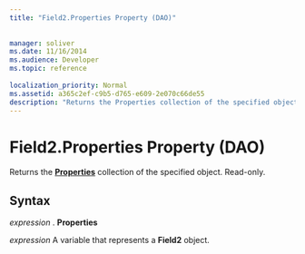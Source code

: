 ```yaml
---
title: "Field2.Properties Property (DAO)"
 
 
manager: soliver
ms.date: 11/16/2014
ms.audience: Developer
ms.topic: reference
  
localization_priority: Normal
ms.assetid: a365c2ef-c9b5-d765-e609-2e070c66de55
description: "Returns the Properties collection of the specified object. Read-only."
---
```


# Field2.Properties Property (DAO)

Returns the **[Properties](properties-collection-dao.md)** collection of the specified object. Read-only. 
  
## Syntax

 *expression*  . **Properties**
  
 *expression*  A variable that represents a **Field2** object. 
  

